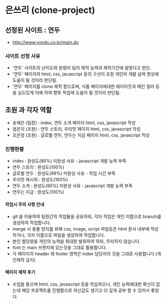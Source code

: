 # 은쓰리 (clone-project)

## 선정된 사이트 : 연두
- http://www.yondu.co.kr/main.do

### 사이트 선정 사유
- '연두' 사이트의 난이도와 분량이 팀의 제작 능력과 제작기간에 알맞다고 판단.
- '연두' 페이지의 html, css, jacascript 등의 구선이 조원 개인의 개발 실력 향상에 도움이 될 것이라 판단됨.
- '연두' 페이지를 clone 제작 함으로써, 식품 페이지에대한 레이아웃과 메인 컬러 등을 심도있게 이해 하여 향후 작업에 도움이 될 것이라 판단됨.

## 조원 과 각자 역할
- 송채은 (팀장) : index, 연두 소개 페이지 html, css, javascript 작성
- 염은지 (조원) : 연두 스토리, 우리맛 페이지 html, css, javascript 작성
- 조은정 (조원) : 글로벌 연두, 연두는 지금 페이지 html, css, javascript 작성

### 진행현황
- index : 완성도(85%) 미완성 사유 - javascript 개발 능력 부족
- 연두 스토리 : 완성도(100%)
- 글로벌 연두 :  완성도(99%) 미완성 사유 - 작업 시간 부족
- 우리맛 레시피 : 완성도(100%)
- 연두 소개 : 완성도(90%) 미완성 사유 - javascript 개발 능력 부족
- 연두는 지금 : 완성도(100%)

#### 작업시 주의 사항 안내
- git 을 이용하여 팀원간의 작업물을 공유하되, 각자 작업은 개인 이름으로 branch를 생성하여 작업합니다.
- merge 시 충돌 방지를 위해 css, image, script 파일등은 html 문서 내부에 작성하거나, 각자 이름으로 파일을 생성하여 작업합니다.
- 본인 할당량을 개인의 능력을 최대한 발휘하여 하되, 무리하지 않습니다.
- font 는 main 브랜치에 있는것을 그대로 활용합니다.
- 각 페이지의 header 와 footer 영역은 index 담당자의 것을 그대로 사용합니다.(개인제작 금지) 

#### 페이지 제작 후기
- 수업을 들으며 html, css, javascript 등을 학습하으나, 개인 능력에대한 확신이 없는데 해당 프로젝트를 진행함으로 자신감도 생기고 더 깊게 공부 할 수 있어서 좋았다.
